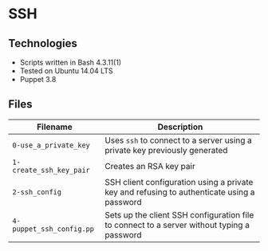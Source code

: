 # SSH

## Technologies
* Scripts written in Bash 4.3.11(1)
* Tested on Ubuntu 14.04 LTS
* Puppet 3.8

## Files

| Filename | Description |
| -------- | ----------- |
| `0-use_a_private_key` | Uses `ssh` to connect to a server using a private key previously generated |
| `1-create_ssh_key_pair` | Creates an RSA key pair |
| `2-ssh_config` | SSH client configuration using a private key and refusing to authenticate using a password |
| `4-puppet_ssh_config.pp` | Sets up the client SSH configuration file to connect to a server without typing a password |
